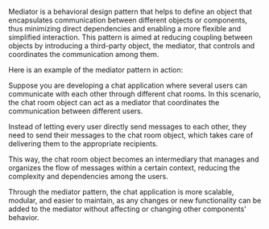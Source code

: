 

Mediator is a behavioral design pattern that helps to define an object that encapsulates communication between different objects or components, thus minimizing direct dependencies and enabling a more flexible and simplified interaction. This pattern is aimed at reducing coupling between objects by introducing a third-party object, the mediator, that controls and coordinates the communication among them.

Here is an example of the mediator pattern in action:

Suppose you are developing a chat application where several users can communicate with each other through different chat rooms. In this scenario, the chat room object can act as a mediator that coordinates the communication between different users.

Instead of letting every user directly send messages to each other, they need to send their messages to the chat room object, which takes care of delivering them to the appropriate recipients.

This way, the chat room object becomes an intermediary that manages and organizes the flow of messages within a certain context, reducing the complexity and dependencies among the users.

Through the mediator pattern, the chat application is more scalable, modular, and easier to maintain, as any changes or new functionality can be added to the mediator without affecting or changing other components' behavior.